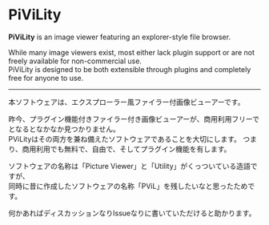 # PiViLity
**PiViLity** is an image viewer featuring an explorer-style file browser.

While many image viewers exist, most either lack plugin support or are not freely available for non-commercial use.  
PiViLity is designed to be both extensible through plugins and completely free for anyone to use.
<hr>

本ソフトウェアは、エクスプローラー風ファイラー付画像ビューアーです。

昨今、プラグイン機能付きファイラー付き画像ビューアーが、商用利用フリーでとなるとなかなか見つかりません。\
PViLityはその両方を兼ね備えたソフトウェアであることを大切にします。
つまり、商用利用でも無料で、自由で、そしてプラグイン機能を有します。

ソフトウェアの名称は「Picture Viewer」と「Utility」がくっついている造語ですが、\
同時に昔に作成したソフトウェアの名称「PViL」を残したいなと思ったためです。

何かあればディスカッションなりIssueなりに書いていただけると助かります。
